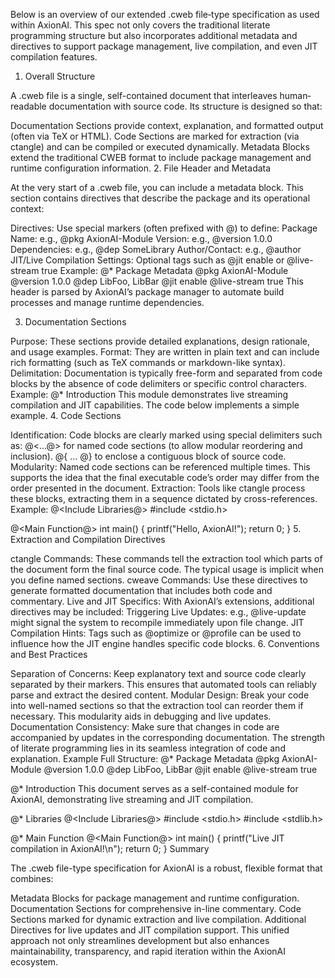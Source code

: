 Below is an overview of our extended .cweb file‐type specification as used within AxionAI. This spec not only covers the traditional literate programming structure but also incorporates additional metadata and directives to support package management, live compilation, and even JIT compilation features.

1. Overall Structure

A .cweb file is a single, self-contained document that interleaves human‐readable documentation with source code. Its structure is designed so that:

Documentation Sections provide context, explanation, and formatted output (often via TeX or HTML).
Code Sections are marked for extraction (via ctangle) and can be compiled or executed dynamically.
Metadata Blocks extend the traditional CWEB format to include package management and runtime configuration information.
2. File Header and Metadata

At the very start of a .cweb file, you can include a metadata block. This section contains directives that describe the package and its operational context:

Directives:
Use special markers (often prefixed with @) to define:
Package Name: e.g., @pkg AxionAI-Module
Version: e.g., @version 1.0.0
Dependencies: e.g., @dep SomeLibrary
Author/Contact: e.g., @author
JIT/Live Compilation Settings: Optional tags such as @jit enable or @live-stream true
Example:
@* Package Metadata
@pkg AxionAI-Module
@version 1.0.0
@dep LibFoo, LibBar
@jit enable
@live-stream true
This header is parsed by AxionAI’s package manager to automate build processes and manage runtime dependencies.

3. Documentation Sections

Purpose:
These sections provide detailed explanations, design rationale, and usage examples.
Format:
They are written in plain text and can include rich formatting (such as TeX commands or markdown-like syntax).
Delimitation:
Documentation is typically free-form and separated from code blocks by the absence of code delimiters or specific control characters.
Example:
@* Introduction
This module demonstrates live streaming compilation and JIT capabilities.
The code below implements a simple example.
4. Code Sections

Identification:
Code blocks are clearly marked using special delimiters such as:
@<...@> for named code sections (to allow modular reordering and inclusion).
@{ ... @} to enclose a contiguous block of source code.
Modularity:
Named code sections can be referenced multiple times. This supports the idea that the final executable code’s order may differ from the order presented in the document.
Extraction:
Tools like ctangle process these blocks, extracting them in a sequence dictated by cross-references.
Example:
@<Include Libraries@>
#include <stdio.h>

@<Main Function@>
int main() {
    printf("Hello, AxionAI!");
    return 0;
}
5. Extraction and Compilation Directives

ctangle Commands:
These commands tell the extraction tool which parts of the document form the final source code. The typical usage is implicit when you define named sections.
cweave Commands:
Use these directives to generate formatted documentation that includes both code and commentary.
Live and JIT Specifics:
With AxionAI’s extensions, additional directives may be included:
Triggering Live Updates: e.g., @live-update might signal the system to recompile immediately upon file change.
JIT Compilation Hints: Tags such as @optimize or @profile can be used to influence how the JIT engine handles specific code blocks.
6. Conventions and Best Practices

Separation of Concerns:
Keep explanatory text and source code clearly separated by their markers. This ensures that automated tools can reliably parse and extract the desired content.
Modular Design:
Break your code into well-named sections so that the extraction tool can reorder them if necessary. This modularity aids in debugging and live updates.
Documentation Consistency:
Make sure that changes in code are accompanied by updates in the corresponding documentation. The strength of literate programming lies in its seamless integration of code and explanation.
Example Full Structure:
@* Package Metadata
@pkg AxionAI-Module
@version 1.0.0
@dep LibFoo, LibBar
@jit enable
@live-stream true

@* Introduction
This document serves as a self-contained module for AxionAI,
demonstrating live streaming and JIT compilation.

@* Libraries
@<Include Libraries@>
#include <stdio.h>
#include <stdlib.h>

@* Main Function
@<Main Function@>
int main() {
    printf("Live JIT compilation in AxionAI!\n");
    return 0;
}
Summary

The .cweb file-type specification for AxionAI is a robust, flexible format that combines:

Metadata Blocks for package management and runtime configuration.
Documentation Sections for comprehensive in-line commentary.
Code Sections marked for dynamic extraction and live compilation.
Additional Directives for live updates and JIT compilation support.
This unified approach not only streamlines development but also enhances maintainability, transparency, and rapid iteration within the AxionAI ecosystem.
